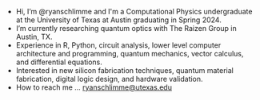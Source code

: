 - Hi, I’m @ryanschlimme and I'm a Computational Physics undergraduate at the University of Texas at Austin graduating in Spring 2024.
- I’m currently researching quantum optics with The Raizen Group in Austin, TX.
- Experience in R, Python, circuit analysis, lower level computer architecture and programming, quantum mechanics, vector calculus, and differential equations.
- Interested in new silicon fabrication techniques, quantum material fabrication, digital logic design, and hardware validation.
- How to reach me ... ryanschlimme@utexas.edu


<!---
ryanschlimme/ryanschlimme is a ✨ special ✨ repository because its `README.md` (this file) appears on your GitHub profile.
You can click the Preview link to take a look at your changes.
--->
